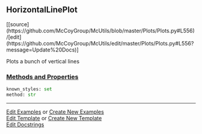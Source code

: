 ## <a id="McUtils.Plots.Plots.HorizontalLinePlot">HorizontalLinePlot</a> 
<div class="docs-source-link" markdown="1">
[[source](https://github.com/McCoyGroup/McUtils/blob/master/Plots/Plots.py#L556)/[edit](https://github.com/McCoyGroup/McUtils/edit/master/Plots/Plots.py#L556?message=Update%20Docs)]
</div>

Plots a bunch of vertical lines

<div class="collapsible-section">
 <div class="collapsible-section collapsible-section-header" markdown="1">
 
### <a class="collapse-link" data-toggle="collapse" href="#methods">Methods and Properties</a> <a class="float-right" data-toggle="collapse" href="#methods"><i class="fa fa-chevron-down"></i></a>

 </div>
 <div class="collapsible-section collapsible-section-body collapse" id="methods" markdown="1">

```python
known_styles: set
method: str
```


 </div>
</div>




___

[Edit Examples](https://github.com/McCoyGroup/McUtils/edit/gh-pages/ci/examples/McUtils/Plots/Plots/HorizontalLinePlot.md) or 
[Create New Examples](https://github.com/McCoyGroup/McUtils/new/gh-pages/?filename=ci/examples/McUtils/Plots/Plots/HorizontalLinePlot.md) <br/>
[Edit Template](https://github.com/McCoyGroup/McUtils/edit/gh-pages/ci/docs/McUtils/Plots/Plots/HorizontalLinePlot.md) or 
[Create New Template](https://github.com/McCoyGroup/McUtils/new/gh-pages/?filename=ci/docs/templates/McUtils/Plots/Plots/HorizontalLinePlot.md) <br/>
[Edit Docstrings](https://github.com/McCoyGroup/McUtils/edit/master/Plots/Plots.py#L556?message=Update%20Docs)